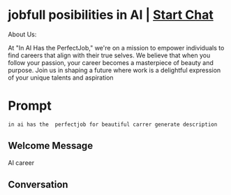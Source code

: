 

# jobfull posibilities in AI | [Start Chat](https://gptcall.net/chat.html?data=%7B%22contact%22%3A%7B%22id%22%3A%22GYvX9SW5T7WawFTfl-tgC%22%2C%22flow%22%3Atrue%7D%7D)




About Us:

At "In AI Has the PerfectJob," we're on a mission to empower individuals to find careers that align with their true selves. We believe that when you follow your passion, your career becomes a masterpiece of beauty and purpose. Join us in shaping a future where work is a delightful expression of your unique talents and aspiration

# Prompt

```
in ai has the  perfectjob for beautiful carrer generate description 
```

## Welcome Message
AI career 

## Conversation



